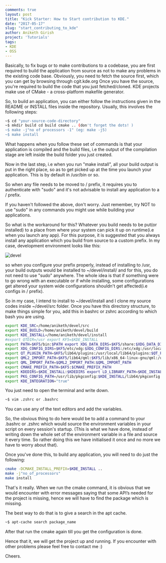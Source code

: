 ```yaml
---
comments: true
layout: post
title: "Kick Starter: How to Start contribution to KDE."
date: "2017-05-17"
slug: "start_contributing_to_kde"
author: Aniketh Girish
project: 'Tutorials'
tags: 
- KDE
- OSS
---
```


Basically, to fix bugs or to make contributions to a codebase, you are first required to build the application from source as not to make any problems in the existing code base. Obviously, you need to fetch the source first, which you can get by browsing through cgit.kde.org Once you have the source, you're required to build the code that you just fetched/cloned. KDE projects make use of CMake - a cross-platform makefile generator.

So, to build an application, you can either follow the instructions given in the README or INSTALL files inside the repository. Usually, this involves the following steps:


``` bash
~$ cd "your-source-code-directory"
~$ mkdir build cd build cmake .. (don't forget the dots! )
~$ make -j"no of processors -1" (eg: make -j5) ​
~$ make install
```

​What happens when you follow these set of commands is that ​your application is compiled and the build files, i.e the output of the compilation stage are left inside the build folder you just created.

Now in the last step, i.e when you run "make install", all your build output is put in the right place, so as to get picked up at the time you launch your application. This is by default in /usr/bin or so.

So when any file needs to be moved to / prefix, it requires you to authenticate with "sudo" and it's not advisable to install any application to a / prefix.

If you haven't followed the above, don't worry. Just remember, try NOT to use "sudo" in any commands you might use while building your applications.

​So what is the workaround for this? Whatever you build needs to be put(or installed) to a place from where your system can pick it up on runtime(i.e when you launch any app).​ For this purpose, it is suggested that you always install any application which you build from source to a custom prefix. In my case, development environment looks like this:

![devel](https://anikethgirish.files.wordpress.com/2017/05/devel.png)

so when you configure your prefix properly, instead of installing to /usr, your build outputs would be installed to ~/devel/install/ and for this, you do not need to use "sudo" anywhere. The whole idea is that if something were to go wrong with an executable or if while installing, some configurations get altered your system wide configurations shouldn't get affected(i.e configs in / prefix).

​​So in my case, I intend to install to ~/devel/install and I clone my source codes inside ~/devel/src folder. Once you have this directory structure, to make things simple for you, add this in bashrc or zshrc according to which bash you are using. 

``` bash
export KDE_SRC=/home/aniketh/devel/src 
export KDE_BUILD=/home/aniketh/devel/build 
export KDE_INSTALL=/home/aniketh/devel/install 
#export QTDIR=/usr export KF5=$KDE_INSTALL
export PATH=$KF5/bin:$PATH export XDG_DATA_DIRS=$KF5/share:$XDG_DATA_DIRS 
export XDG_CONFIG_DIRS=$KF5/etc/xdg:$XDG_CONFIG_DIRS:/etc/xdg:/usr/local/etc/xdg 
export QT_PLUGIN_PATH=$KF5/lib64/plugins:/usr/local/lib64/plugins:$QT_PLUGIN_PATH 
export QML2_IMPORT_PATH=$KF5/lib64/qml:$KF5/lib/x86_64-linux-gnu/qml:/usr/local/lib64/qml:$QML2_IMPORT_PATH 
export QML_IMPORT_PATH=$QML2_IMPORT_PATH:$QML_IMPORT_PATH 
export CMAKE_PREFIX_PATH=$KF5:$CMAKE_PREFIX_PATH 
export KDEDIRS=$KDE_INSTALL:$KDEDIRS export LD_LIBRARY_PATH=$KDE_INSTALL/lib64:$LD_LIBRARY_PATH 
export PKG_CONFIG_PATH=/usr/lib/pkgconfig:$KDE_INSTALL/lib64/pkgconfig:/usr/share/pkgconfig:$PKG_CONFIG_PATH 
export KDE_INTEGRATION="true"
```

You just need to open the terminal and write down.

``` bash
~$ vim .zshrc or .bashrc
```

You can use any of the text editors and add the variables.

So, the obvious thing to do here would be to add a command to your .bashrc or .zshrc which would source the environment variables in your script on every session's startup. (This is what we have done, instead of writing down the whole set of the environment variable in a file and source it every time. So rather doing this we have initialised it once and no more we have to worry about that).

Once you've done this, to build any application, you will need to do just the following: 

``` bash
cmake -DCMAKE_INSTALL_PREFIX=$KDE_INSTALL .. 
make -j"no_of_processors" 
make install
```

That's it really. When we run the cmake command, it is obvious that we would encounter with error messages saying that some API’s needed for the project is missing, hence we will have to find the package which is missing.

The best way to do that is to give a search in the apt cache. 

``` bash
~$ apt-cache search package_name
```
After that run the cmake again till you get the configuration is done.

Hence that it, we will get the project up and running. If you encounter with other problems please feel free to contact me :)

Cheers.